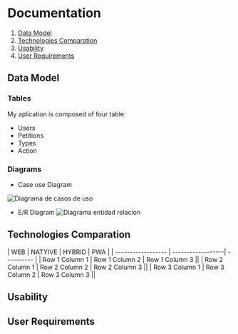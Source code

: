 # Documentation
1. [Data Model](#data-model)
2. [Technologies Comparation](#technologies-comparation)
3. [Usability](#usability)
4. [User Requirements](#user-requirements)
## Data Model
### Tables
My aplication is composed of four table:
* Users
* Petitions
* Types
* Action
### Diagrams
* Case use Diagram

![Diagrama de casos de uso](https://github.com/KiraGONW/Proyecto_1-Ev_Enlaza/blob/master/docImg/CasosDeUso.PNG)
* E/R Diagram
![Diagrama entidad relacion](https://github.com/KiraGONW/Proyecto_1-Ev_Enlaza/blob/master/docImg/ER.PNG)
## Technologies Comparation
| WEB | NATYIVE | HYBRID | PWA |
| ------------------ | ------------------| ---------- |
| Row 1 Column 1 | Row 1 Column 2 | Row 1 Column 3 ||
| Row 2 Column 1 | Row 2 Column 2 | Row 2 Column 3 ||
| Row 3 Column 1 | Row 3 Column 2 | Row 3 Column 3 ||
## Usability
## User Requirements
